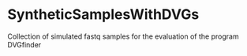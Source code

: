 # SyntheticSamplesWithDVGs
Collection of simulated fastq samples for the evaluation of the program DVGfinder
